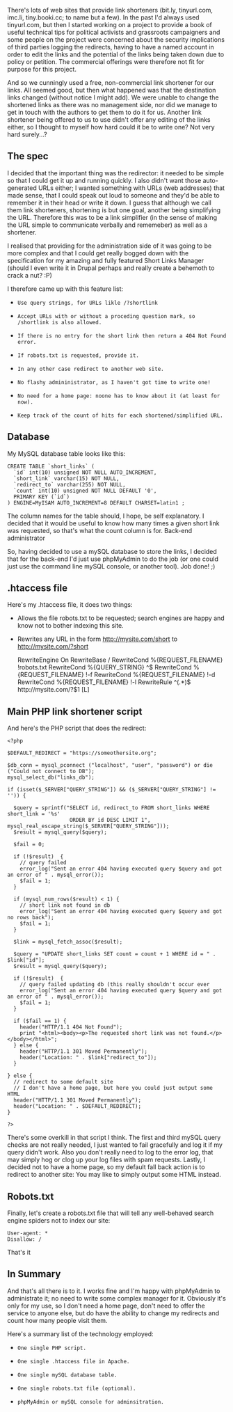 There's lots of web sites that provide link shorteners (bit.ly, tinyurl.com, imc.li, tiny.booki.cc; to name but a few).  In the past I'd always used tinyurl.com, but then I started working on a project to provide a book of useful technical tips for political activists and grassroots campaigners and some people on the project were concerned about the security implications of third parties logging the redirects, having to have a named account in order to edit the links and the potential of the links being taken down due to policy or petition.  The commercial offerings were therefore not fit for purpose for this project.

And so we cunningly used a free, non-commercial link shortener for our links.  All seemed good, but then what happened was that the destination links changed (without notice I might add).  We were unable to change the shortened links as there was no management side, nor did we manage to get in touch with the authors to get them to do it for us.  Another link shortener being offered to us to use didn't offer any editing of the links either, so I thought to myself how hard could it be to write one?  Not very hard surely...?

## The spec

I decided that the important thing was the redirector: it needed to be simple so that I could get it up and running quickly.  I also didn't want those auto-generated URLs either; I wanted something with URLs (web addresses) that made sense, that I could speak out loud to someone and they'd be able to remember it in their head or write it down.  I guess that although we call them link shorteners, shortening is but one goal, another being simplifying the URL.  Therefore this was to be a link simplifier (in the sense of making the URL simple to communicate verbally and rememeber) as well as a shortener.

I realised that providing for the administration side of it was going to be more complex and that I could get really bogged down with the specification for my amazing and fully featured Short Links Manager (should I even write it in Drupal perhaps and really create a behemoth to crack a nut? :P) 

I therefore came up with this feature list:

*     Use query strings, for URLs likle /?shortlink
*     Accept URLs with or without a proceding question mark, so /shortlink is also allowed.
*     If there is no entry for the short link then return a 404 Not Found error.
*     If robots.txt is requested, provide it.
*     In any other case redirect to another web site.
*     No flashy admininistrator, as I haven't got time to write one!
*     No need for a home page: noone has to know about it (at least for now).
*     Keep track of the count of hits for each shortened/simplified URL.

## Database

My MySQL database table looks like this:

    CREATE TABLE `short_links` (
      `id` int(10) unsigned NOT NULL AUTO_INCREMENT,
      `short_link` varchar(15) NOT NULL,
      `redirect_to` varchar(255) NOT NULL,
      `count` int(10) unsigned NOT NULL DEFAULT '0',
      PRIMARY KEY (`id`)
    ) ENGINE=MyISAM AUTO_INCREMENT=8 DEFAULT CHARSET=latin1 ;

The column names for the table should, I hope, be self explanatory.  I decided that it would be useful to know how many times a given short link was requested, so that's what the count column is for.
Back-end administrator

So, having decided to use a mySQL database to store the links, I decided that for the back-end I'd just use phpMyAdmin to do the job (or one could just use the command line mySQL console, or another tool).  Job done! ;)

## .htaccess file

Here's my .htaccess file, it does two things:

* Allows the file robots.txt to be requested; search engines are happy and know not to bother indexing this site.
* Rewrites any URL in the form http://mysite.com/short to http://mysite.com/?short

    <IfModule mod_rewrite.c>
      RewriteEngine On
      RewriteBase /
      RewriteCond %{REQUEST_FILENAME} !robots.txt
      RewriteCond %{QUERY_STRING} ^$
      RewriteCond %{REQUEST_FILENAME} !-f
      RewriteCond %{REQUEST_FILENAME} !-d
      RewriteCond %{REQUEST_FILENAME} !-l
      RewriteRule ^(.*)$ http://mysite.com/?$1 [L]
   </IfModule>

## Main PHP link shortener script

And here's the PHP script that does the redirect:

    <?php
    
    $DEFAULT_REDIRECT = "https://someothersite.org";
    
    $db_conn = mysql_pconnect ("localhost", "user", "password") or die ("Could not connect to DB");
    mysql_select_db("links_db");
    
    if (isset($_SERVER["QUERY_STRING"]) && ($_SERVER["QUERY_STRING"] != '')) {
    
      $query = sprintf("SELECT id, redirect_to FROM short_links WHERE short_link = '%s' 
                        ORDER BY id DESC LIMIT 1", mysql_real_escape_string($_SERVER["QUERY_STRING"]));
      $result = mysql_query($query);
    
      $fail = 0;
    
      if (!$result)  {
        // query failed
        error_log("Sent an error 404 having executed query $query and got an error of " . mysql_error());
        $fail = 1;
      }
    
      if (mysql_num_rows($result) < 1) {
        // short link not found in db
        error_log("Sent an error 404 having executed query $query and got no rows back");
        $fail = 1;
      }
    
      $link = mysql_fetch_assoc($result);
        
      $query = "UPDATE short_links SET count = count + 1 WHERE id = " . $link["id"];
      $result = mysql_query($query);
    
      if (!$result)  {
        // query failed updating db (this really shouldn't occur ever
        error_log("Sent an error 404 having executed query $query and got an error of " . mysql_error());
        $fail = 1;
      }
    
      if ($fail == 1) {
        header("HTTP/1.1 404 Not Found");
        print "<html><body><p>The requested short link was not found.</p></body></html>";
      } else {
        header("HTTP/1.1 301 Moved Permanently");
        header("Location: " . $link["redirect_to"]);
      }
        
    } else {
      // redirect to some default site
      // I don't have a home page, but here you could just output some HTML
      header("HTTP/1.1 301 Moved Permanently");
      header("Location: " . $DEFAULT_REDIRECT);
    }
    
    ?>

There's some overkill in that script I think.  The first and third mySQL query checks are not really needed, I just wanted to fail gracefully and log it if my query didn't work.  Also you don't really need to log to the error log, that may simply hog or clog up your log files with spam requests.  Lastly, I decided not to have a home page, so my default fall back action is to redirect to another site: You may like to simply output some HTML instead.

## Robots.txt

Finally, let's create a robots.txt file that will tell any well-behaved search engine spiders not to index our site:

    User-agent: *
    Disallow: / 

That's it

## In Summary

And that's all there is to it.  I works fine and I'm happy with phpMyAdmin to administrate it; no need to write some complex manager for it.  Obviously it's only for my use, so I don't need a home page, don't need to offer the service to anyone else, but do have the ability to change my redirects and count how many people visit them.

Here's a summary list of the technology employed:

*     One single PHP script.
*     One single .htaccess file in Apache.
*     One single mySQL database table.
*     One single robots.txt file (optional).
*     phpMyAdmin or mySQL console for adminsitration.
